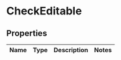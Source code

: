 

# CheckEditable


## Properties

| Name | Type | Description | Notes |
|------------ | ------------- | ------------- | -------------|



